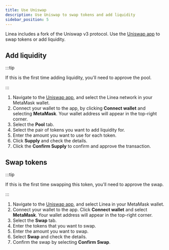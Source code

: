 ```yaml
---
title: Use Uniswap
description: Use Uniswap to swap tokens and add liquidity
sidebar_position: 5
---
```


Linea includes a fork of the Uniswap v3 protocol. Use the [Uniswap app](https://swap.goerli.linea.build/#/swap) to swap tokens or add liquidity.

## Add liquidity

:::tip

If this is the first time adding liquidity, you'll need to approve the pool.

:::

1. Navigate to the [Uniswap app](https://swap.goerli.linea.build/#/swap), and select the Linea network in your MetaMask wallet.
1. Connect your wallet to the app, by clicking **Connect wallet** and selecting **MetaMask**. Your wallet address will appear in the top-right corner.
1. Select the **Pool** tab.
1. Select the pair of tokens you want to add liquidity for.
1. Enter the amount you want to use for each token.
1. Click **Supply** and check the details.
1. Click the **Confirm Supply** to confirm and approve the transaction.

## Swap tokens

:::tip

If this is the first time swapping this token, you'll need to approve the swap.

:::

1.  Navigate to the [Uniswap app](https://swap.goerli.linea.build/#/swap), and select Linea in your MetaMask wallet.
1.  Connect your wallet to the app. Click **Connect wallet** and select **MetaMask**. Your wallet address will appear in the top-right corner.
1.  Select the **Swap** tab.
1.  Enter the tokens that you want to swap.
1.  Enter the amount you want to swap.
1.  Select **Swap** and check the details.
1.  Confirm the swap by selecting **Confirm Swap**.
